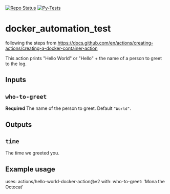 [![Repo Status](https://github.com/jolenzip/docker_automation_test/actions/workflows/main.yml/badge.svg)](https://github.com/jolenzip/docker_automation_test/actions/workflows/main.yml)
[![Py-Tests](https://github.com/jolenzip/docker_automation_test/actions/workflows/python-package-conda.yml/badge.svg)](https://github.com/jolenzip/docker_automation_test/actions/workflows/python-package-conda.yml)

# docker_automation_test

following the steps from https://docs.github.com/en/actions/creating-actions/creating-a-docker-container-action

This action prints "Hello World" or "Hello" + the name of a person to greet to the log.

## Inputs

## `who-to-greet`

**Required** The name of the person to greet. Default `"World"`.

## Outputs

## `time`

The time we greeted you.

## Example usage

uses: actions/hello-world-docker-action@v2
with:
  who-to-greet: 'Mona the Octocat'
